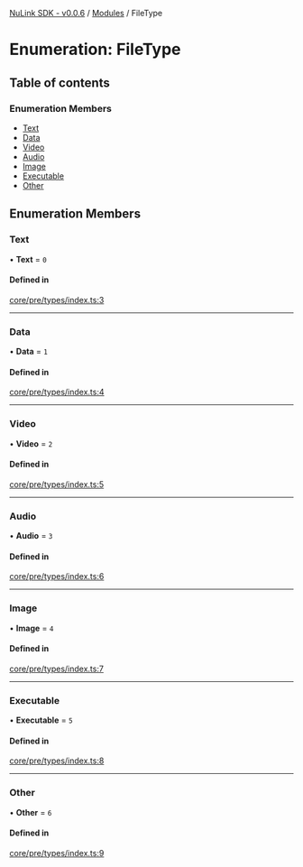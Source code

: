 [NuLink SDK - v0.0.6](../README.md) / [Modules](../modules.md) / FileType

# Enumeration: FileType

## Table of contents

### Enumeration Members

- [Text](FileType.md#text)
- [Data](FileType.md#data)
- [Video](FileType.md#video)
- [Audio](FileType.md#audio)
- [Image](FileType.md#image)
- [Executable](FileType.md#executable)
- [Other](FileType.md#other)

## Enumeration Members

### Text

• **Text** = ``0``

#### Defined in

[core/pre/types/index.ts:3](https://github.com/NuLink-network/nulink-sdk/blob/541ac45/src/core/pre/types/index.ts#L3)

___

### Data

• **Data** = ``1``

#### Defined in

[core/pre/types/index.ts:4](https://github.com/NuLink-network/nulink-sdk/blob/541ac45/src/core/pre/types/index.ts#L4)

___

### Video

• **Video** = ``2``

#### Defined in

[core/pre/types/index.ts:5](https://github.com/NuLink-network/nulink-sdk/blob/541ac45/src/core/pre/types/index.ts#L5)

___

### Audio

• **Audio** = ``3``

#### Defined in

[core/pre/types/index.ts:6](https://github.com/NuLink-network/nulink-sdk/blob/541ac45/src/core/pre/types/index.ts#L6)

___

### Image

• **Image** = ``4``

#### Defined in

[core/pre/types/index.ts:7](https://github.com/NuLink-network/nulink-sdk/blob/541ac45/src/core/pre/types/index.ts#L7)

___

### Executable

• **Executable** = ``5``

#### Defined in

[core/pre/types/index.ts:8](https://github.com/NuLink-network/nulink-sdk/blob/541ac45/src/core/pre/types/index.ts#L8)

___

### Other

• **Other** = ``6``

#### Defined in

[core/pre/types/index.ts:9](https://github.com/NuLink-network/nulink-sdk/blob/541ac45/src/core/pre/types/index.ts#L9)
